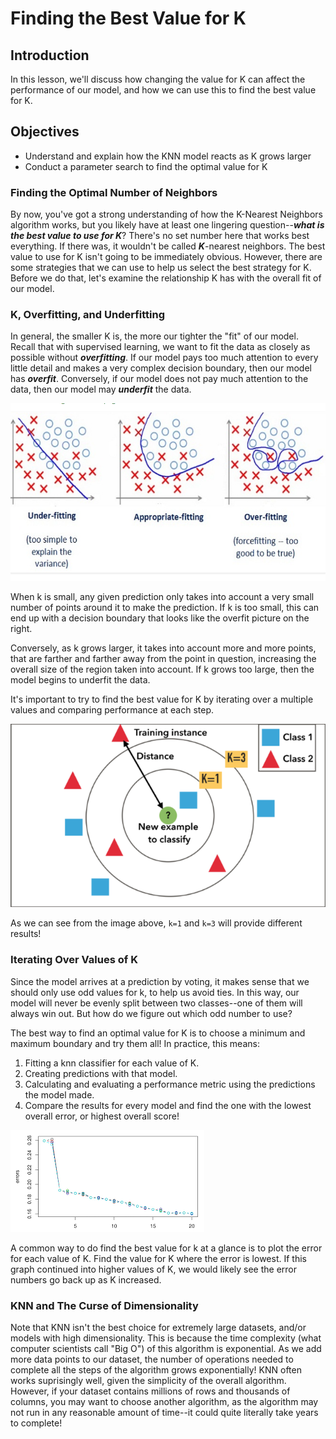 
# Finding the Best Value for K

## Introduction

In this lesson, we'll discuss how changing the value for K can affect the performance of our model, and how we can use this to find the best value for K.

## Objectives

* Understand and explain how the KNN model reacts as K grows larger
* Conduct a parameter search to find the optimal value for K

### Finding the Optimal Number of Neighbors

By now, you've got a strong understanding of how the K-Nearest Neighbors algorithm works, but you likely have at least one lingering question--**_what is the best value to use for K_**? There's no set number here that works best everything. If there was, it wouldn't be called **_K_**-nearest neighbors. The best value to use for K isn't going to be immediately obvious. However, there are some strategies that we can use to help us select the best strategy for K. Before we do that, let's examine the relationship K has with the overall fit of our model. 

### K, Overfitting, and Underfitting

In general, the smaller K is, the more our tighter the "fit" of our model. Recall that with supervised learning, we want to fit the data as closely as possible without **_overfitting_**.  If our model pays too much attention to every little detail and makes a very complex decision boundary, then our model has **_overfit_**. Conversely, if our model does not pay much attention to the data, then our model may **_underfit_** the data. 

<img src="fit.png">

When k is small, any given prediction only takes into account a very small number of points around it to make the prediction. If k is too small, this can end up with a decision boundary that looks like the overfit picture on the right. 

Conversely, as k grows larger, it takes into account more and more points, that are farther and farther away from the point in question, increasing the overall size of the region taken into account. If k grows too large, then the model begins to underfit the data. 

It's important to try to find the best value for K by iterating over a multiple values and comparing performance at each step. 

<img src='best_k.png'>

As we can see from the image above, `k=1` and `k=3` will provide different results! 

### Iterating Over Values of K

Since the model arrives at a prediction by voting, it makes sense that we should only use odd values for k, to help us avoid ties.  In this way, our model will never be evenly split between two classes--one of them will always win out. But how do we figure out which odd number to use?

The best way to find an optimal value for K is to choose a minimum and maximum boundary and try them all! In practice, this means:

1. Fitting a knn classifier for each value of K.
2. Creating predictions with that model. 
3. Calculating and evaluating a performance metric using the predictions the model made.
4. Compare the results for every model and find the one with the lowest overall error, or highest overall score!

<img src='knn_plot.png'>

A common way to do find the best value for k at a glance is to plot the error for each value of K. Find the value for K where the error is lowest. If this graph continued into higher values of K, we would likely see the error numbers go back up as K increased. 

### KNN and The Curse of Dimensionality

Note that KNN isn't the best choice for extremely large datasets, and/or models with high dimensionality. This is because the time complexity (what computer scientists call "Big O") of this algorithm is exponential. As we add more data points to our dataset, the number of operations needed to complete all the steps of the algorithm grows exponentially! KNN often works suprisingly well, given the simplicity of the overall algorithm. However, if your dataset contains millions of rows and thousands of columns, you may want to choose another algorithm, as the algorithm may not run in any reasonable amount of time--it could quite literally take years to complete! 
